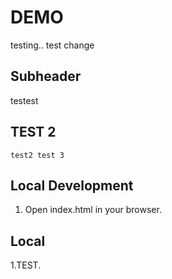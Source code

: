 # DEMO

  testing..
  test change

## Subheader

  testest
## TEST 2
  
    test2 test 3

## Local Development

  1. Open index.html in your browser.

## Local

  1.TEST.